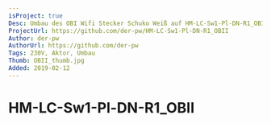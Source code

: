 ```yaml
---
isProject: true
Desc: Umbau des OBI Wifi Stecker Schuko Weiß auf HM-LC-Sw1-Pl-DN-R1_OBII
ProjectUrl: https://github.com/der-pw/HM-LC-Sw1-Pl-DN-R1_OBII
Author: der-pw
AuthorUrl: https://github.com/der-pw
Tags: 230V, Aktor, Umbau
Thumb: OBII_thumb.jpg
Added: 2019-02-12
---
```


# HM-LC-Sw1-Pl-DN-R1_OBII
